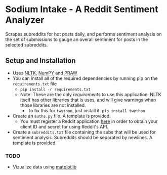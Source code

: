Sodium Intake - A Reddit Sentiment Analyzer
===========================================

Scrapes subreddits for hot posts daily, and performs sentiment analysis 
on the set of submissions to gauge an overall sentiment for posts in the 
selected subreddits.

## Setup and Installation

- Uses [NLTK](http://www.nltk.org/), [NumPY](http://www.numpy.org/) and [PRAW](https://praw.readthedocs.io/en/latest/)
- You can install all of the required dependencies by running pip on the `requirements.txt` file
    - `pip install -r requirements.txt`
    - Note: These are the only *requirements* to use this application. NLTK itself has other libraries that is uses,
      and will give warnings when those libraries are not installed.
        - To fix this for `twython`, just install it. `pip install twython`
- Create an `auths.py` file. A template is provided.
    - You must register a Reddit application [here](https://www.reddit.com/prefs/apps) in order to
      obtain your client ID and secret for using Reddit's API.
- Create a `subreddits.txt` file containing the subs that will be used for sentiment analysis.
  Subreddits should be separated by newlines. A template is provided.
  
### TODO

- Vizualize data using [matplotlib](https://matplotlib.org/index.html)

